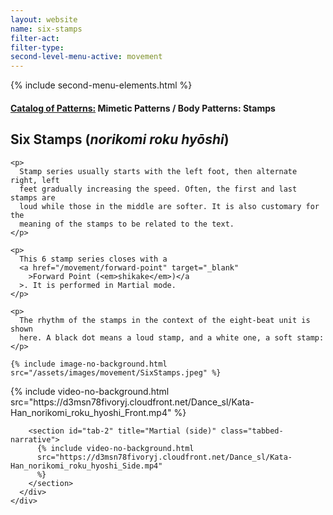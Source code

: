 ```yaml
---
layout: website
name: six-stamps
filter-act:
filter-type:
second-level-menu-active: movement
---
```


{% include second-menu-elements.html %}

<main class="page-content">
  <div class="text-container">
    <h4>
      <a href="/movement/">Catalog of Patterns:</a> Mimetic Patterns / Body
      Patterns: Stamps
    </h4>
    <h2>Six Stamps (<em>norikomi roku hyōshi</em>)</h2>

    <p>
      Stamp series usually starts with the left foot, then alternate right, left
      feet gradually increasing the speed. Often, the first and last stamps are
      loud while those in the middle are softer. It is also customary for the
      meaning of the stamps to be related to the text.
    </p>

    <p>
      This 6 stamp series closes with a
      <a href="/movement/forward-point" target="_blank"
        >Forward Point (<em>shikake</em>)</a
      >. It is performed in Martial mode.
    </p>

    <p>
      The rhythm of the stamps in the context of the eight-beat unit is shown
      here. A black dot means a loud stamp, and a white one, a soft stamp:
    </p>

    {% include image-no-background.html
    src="/assets/images/movement/SixStamps.jpeg" %}
  </div>

  <div class="tabs-container">
    <div class="tabs-container__links">
      <div class="wrapper">
        <div id="tabs"></div>
      </div>
    </div>
    <div class="tabs-container__content">
      <div class="wrapper">
        <section id="tab-1" title="Martial (front)" class="tabbed-narrative">
          {% include video-no-background.html
          src="https://d3msn78fivoryj.cloudfront.net/Dance_sl/Kata-Han_norikomi_roku_hyoshi_Front.mp4"
          %}
        </section>

        <section id="tab-2" title="Martial (side)" class="tabbed-narrative">
          {% include video-no-background.html
          src="https://d3msn78fivoryj.cloudfront.net/Dance_sl/Kata-Han_norikomi_roku_hyoshi_Side.mp4"
          %}
        </section>
      </div>
    </div>
  </div>
</main>
